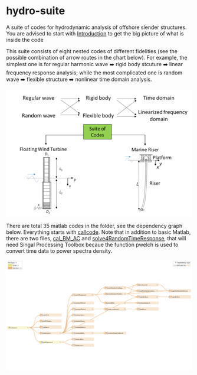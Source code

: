# hydro-suite
A suite of codes for hydrodynamic analysis of offshore slender structures. You are advised to start with [Introduction](/docs/ASuiteOfCodeForDynamicModellingOfSlenderOffshoreStructures.pdf) to get the big picture of what is inside the code 

This suite consists of eight nested codes of different fidelities (see the possible combination of arrow routes in the chart below). For example, the simplest one is for regular harmonic wave ➡️ rigid body stcuture ➡️ linear frequency response analysis; while the most complicated one is random wave ➡️ flexible structure ➡️ nonlinear time domain analysis. 

![suite of codes flowchart](/docs/codesuite.png) 

 
There are total 35 matlab codes in the folder, see the dependency graph below. Everything starts with [callcode](/Codes/callcode.m). Note that in addition to basic Matlab, there are two files, [cal_BM_AC](/Codes/cal_BM_AC.m) and [solve4RandomTimeResponse](/Codes/solve4RandomTimeResponse.m), that will need Singal Processing Toolbox becaue the function pwelch is used to convert time data to power spectra density. 

![code dependency](/docs/HydroSuiteCodeDependencyGraph.png)
